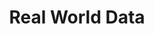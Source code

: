 ---
layout: photo_set
title: Real World Data
permalink: /updates/ceb_rwd/
description: "An example photo gallery."

photos:
    set: ceb_rwd
    size: 3
---